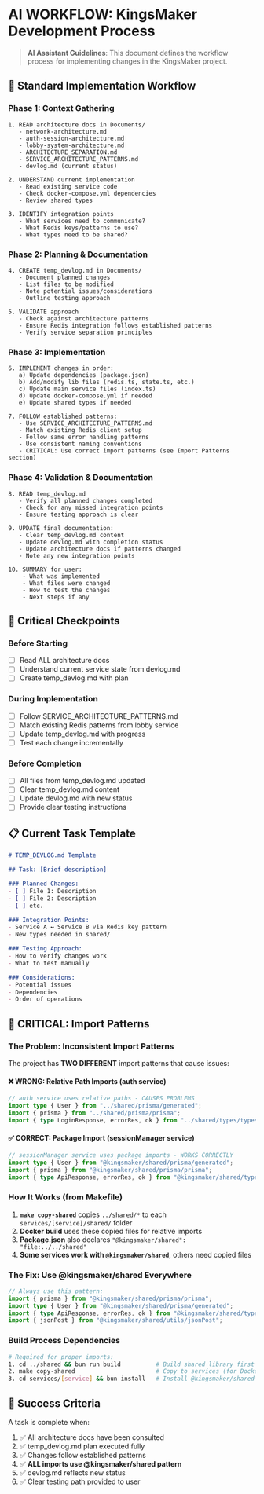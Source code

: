 # AI WORKFLOW: KingsMaker Development Process

> **AI Assistant Guidelines**: This document defines the workflow process for implementing changes in the KingsMaker project.

## 🔄 Standard Implementation Workflow

### Phase 1: Context Gathering
```
1. READ architecture docs in Documents/
   - network-architecture.md
   - auth-session-architecture.md  
   - lobby-system-architecture.md
   - ARCHITECTURE_SEPARATION.md
   - SERVICE_ARCHITECTURE_PATTERNS.md
   - devlog.md (current status)

2. UNDERSTAND current implementation
   - Read existing service code
   - Check docker-compose.yml dependencies
   - Review shared types

3. IDENTIFY integration points
   - What services need to communicate?
   - What Redis keys/patterns to use?
   - What types need to be shared?
```

### Phase 2: Planning & Documentation
```
4. CREATE temp_devlog.md in Documents/
   - Document planned changes
   - List files to be modified
   - Note potential issues/considerations
   - Outline testing approach

5. VALIDATE approach
   - Check against architecture patterns
   - Ensure Redis integration follows established patterns
   - Verify service separation principles
```

### Phase 3: Implementation
```
6. IMPLEMENT changes in order:
   a) Update dependencies (package.json)
   b) Add/modify lib files (redis.ts, state.ts, etc.)
   c) Update main service files (index.ts)
   d) Update docker-compose.yml if needed
   e) Update shared types if needed

7. FOLLOW established patterns:
   - Use SERVICE_ARCHITECTURE_PATTERNS.md
   - Match existing Redis client setup
   - Follow same error handling patterns
   - Use consistent naming conventions
   - CRITICAL: Use correct import patterns (see Import Patterns section)
```

### Phase 4: Validation & Documentation
```
8. READ temp_devlog.md
   - Verify all planned changes completed
   - Check for any missed integration points
   - Ensure testing approach is clear

9. UPDATE final documentation:
   - Clear temp_devlog.md content
   - Update devlog.md with completion status
   - Update architecture docs if patterns changed
   - Note any new integration points

10. SUMMARY for user:
    - What was implemented
    - What files were changed  
    - How to test the changes
    - Next steps if any
```

## 🚨 Critical Checkpoints

### Before Starting
- [ ] Read ALL architecture docs
- [ ] Understand current service state from devlog.md
- [ ] Create temp_devlog.md with plan

### During Implementation  
- [ ] Follow SERVICE_ARCHITECTURE_PATTERNS.md
- [ ] Match existing Redis patterns from lobby service
- [ ] Update temp_devlog.md with progress
- [ ] Test each change incrementally

### Before Completion
- [ ] All files from temp_devlog.md updated
- [ ] Clear temp_devlog.md content  
- [ ] Update devlog.md with new status
- [ ] Provide clear testing instructions

## 📋 Current Task Template

```markdown
# TEMP_DEVLOG.md Template

## Task: [Brief description]

### Planned Changes:
- [ ] File 1: Description
- [ ] File 2: Description  
- [ ] etc.

### Integration Points:
- Service A ↔ Service B via Redis key pattern
- New types needed in shared/

### Testing Approach:
- How to verify changes work
- What to test manually

### Considerations:
- Potential issues
- Dependencies
- Order of operations
```

## 🚨 CRITICAL: Import Patterns

### The Problem: Inconsistent Import Patterns
The project has **TWO DIFFERENT** import patterns that cause issues:

#### ❌ WRONG: Relative Path Imports (auth service)
```typescript
// auth service uses relative paths - CAUSES PROBLEMS
import type { User } from "../shared/prisma/generated";
import { prisma } from "../shared/prisma/prisma";
import { type LoginResponse, errorRes, ok } from "../shared/types/types";
```

#### ✅ CORRECT: Package Import (sessionManager service)
```typescript
// sessionManager service uses package imports - WORKS CORRECTLY
import type { User } from "@kingsmaker/shared/prisma/generated";
import { prisma } from "@kingsmaker/shared/prisma/prisma";
import { type ApiResponse, errorRes, ok } from "@kingsmaker/shared/types/types";
```

### How It Works (from Makefile)
1. **`make copy-shared`** copies `../shared/*` to each `services/[service]/shared/` folder
2. **Docker build** uses these copied files for relative imports
3. **Package.json** also declares `"@kingsmaker/shared": "file:../../shared"`
4. **Some services work with `@kingsmaker/shared`**, others need copied files

### The Fix: Use @kingsmaker/shared Everywhere
```typescript
// Always use this pattern:
import { prisma } from "@kingsmaker/shared/prisma/prisma";
import type { User } from "@kingsmaker/shared/prisma/generated";
import { type ApiResponse, errorRes, ok } from "@kingsmaker/shared/types/types";
import { jsonPost } from "@kingsmaker/shared/utils/jsonPost";
```

### Build Process Dependencies
```bash
# Required for proper imports:
1. cd ../shared && bun run build          # Build shared library first
2. make copy-shared                       # Copy to services (for Docker)
3. cd services/[service] && bun install   # Install @kingsmaker/shared package
```

## 🎯 Success Criteria

A task is complete when:
1. ✅ All architecture docs have been consulted
2. ✅ temp_devlog.md plan executed fully
3. ✅ Changes follow established patterns
4. ✅ **ALL imports use @kingsmaker/shared pattern**
5. ✅ devlog.md reflects new status
6. ✅ Clear testing path provided to user 